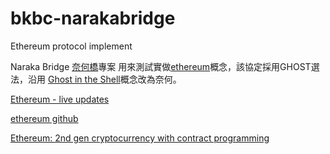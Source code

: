 bkbc-narakabridge
=================

Ethereum protocol implement

Naraka Bridge [奈何橋](http://zh.wikipedia.org/wiki/%E5%A5%88%E4%BD%95%E6%A9%8B)專案
用來測試實做[ethereum](http://ethereum.org/ethereum.html)概念，該協定採用GHOST選法，沿用
[Ghost in the Shell](http://en.wikipedia.org/wiki/Ghost_in_the_Shell)概念改為奈何。

[Ethereum - live updates](http://www.ursium.com/ethereum_so_far_live_updates/)

[ethereum github](https://github.com/ethereum)

[Ethereum: 2nd gen cryptocurrency with contract programming](https://bitcointalk.org/index.php?topic=412878.0)
